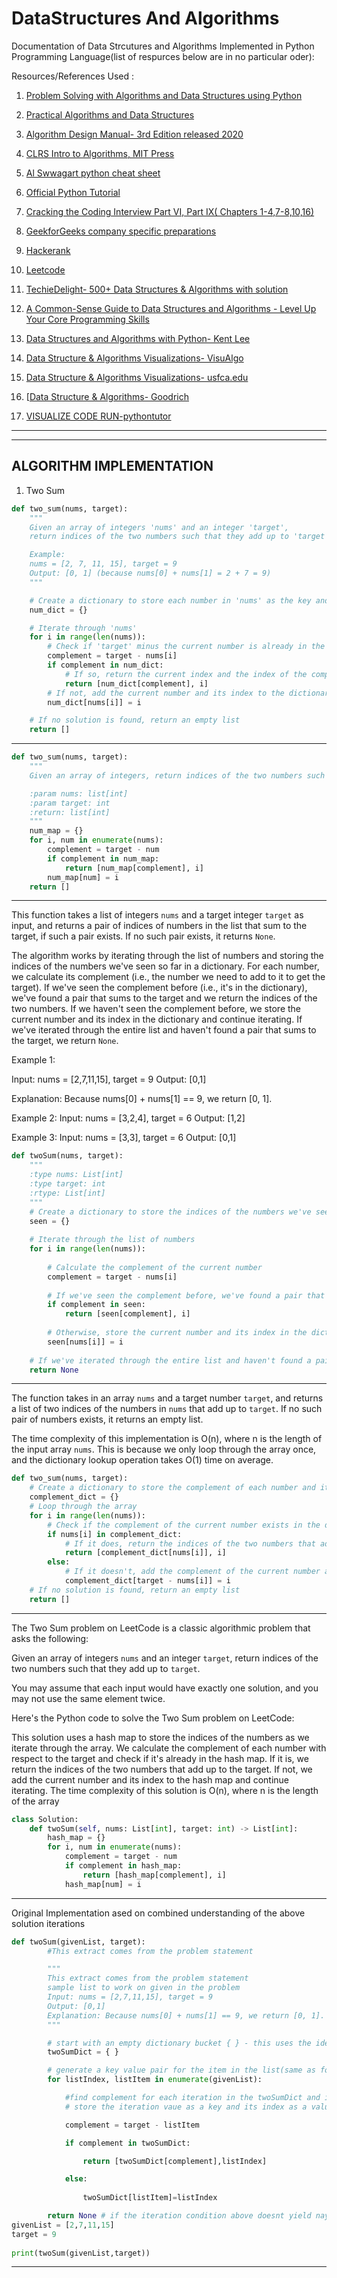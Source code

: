 # DataStructures And Algorithms
Documentation of Data Strcutures and Algorithms Implemented in Python Programming Language(list of respurces below are in no particular oder):

Resources/References Used :
1. [Problem Solving with Algorithms and Data Structures using Python](https://runestone.academy/runestone/books/published/pythonds/index.html)
2. [Practical Algorithms and Data Structures](https://bradfieldcs.com/algos/)
3. [Algorithm Design Manual- 3rd Edition released 2020](https://www.algorist.com/)
4. [CLRS Intro to Algorithms, MIT Press ](https://edutechlearners.com/download/Introduction_to_algorithms-3rd%20Edition.pdf)
5. [Al Swwagart python cheat sheet](https://www.pythoncheatsheet.org/)
6. [Official Python Tutorial](https://docs.python.org/3/tutorial/index.html)
7. [Cracking the Coding Interview Part VI, Part IX( Chapters 1-4,7-8,10,16)](https://acrobat.adobe.com/link/review?uri=urn:aaid:scds:US:609efe13-dcab-4cbd-a304-d976e45a5e8c)
8. [GeekforGeeks company specific preparations](https://www.geeksforgeeks.org/company-preparation/)
9. [Hackerank](https://www.hackerrank.com/dashboard)

10. [Leetcode](https://leetcode.com/problemset/all/)

11. [TechieDelight- 500+ Data Structures & Algorithms with solution ](https://www.techiedelight.com/data-structures-and-algorithms-problems/)

12. [A Common-Sense Guide to Data Structures and Algorithms - Level Up Your Core Programming Skills](https://github.com/bat67/awesome-algorithm-books/blob/master/classic%20algorithms/A%20Common-Sense%20Guide%20to%20Data%20Structures%20and%20Algorithms%20-%20Level%20Up%20Your%20Core%20Programming%20Skills.epub)

13. [Data Structures and Algorithms with Python- Kent Lee](https://github.com/priscilj/Hadoop-related-books/blob/master/Data%20Structures%20and%20Algorithms%20with%20Python%20By%20Kent%20D.%20Lee%2C%20Steve%20Hubbard%202015%20Springer.pdf)
14. [Data Structure & Algorithms Visualizations- VisuAlgo](https://visualgo.net/en)
15. [Data Structure & Algorithms Visualizations- usfca.edu](https://www.cs.usfca.edu/~galles/visualization/Algorithms.html)
16. [[Data Structure & Algorithms- Goodrich](http://index-of.es/Varios-2/Data%20Structures%20and%20Algorithms%20in%20Python.pdf)
17. [VISUALIZE CODE RUN-pythontutor ](http://pythontutor.com/visualize.html#mode=edit)

***************************************************************************************************************

----
ALGORITHM IMPLEMENTATION 
---
1. Two Sum
```python
def two_sum(nums, target):
    """
    Given an array of integers 'nums' and an integer 'target', 
    return indices of the two numbers such that they add up to 'target'.

    Example:
    nums = [2, 7, 11, 15], target = 9
    Output: [0, 1] (because nums[0] + nums[1] = 2 + 7 = 9)
    """

    # Create a dictionary to store each number in 'nums' as the key and its index as the value
    num_dict = {}

    # Iterate through 'nums'
    for i in range(len(nums)):
        # Check if 'target' minus the current number is already in the dictionary
        complement = target - nums[i]
        if complement in num_dict:
            # If so, return the current index and the index of the complement
            return [num_dict[complement], i]
        # If not, add the current number and its index to the dictionary
        num_dict[nums[i]] = i

    # If no solution is found, return an empty list
    return []

```
---
```python
def two_sum(nums, target):
    """
    Given an array of integers, return indices of the two numbers such that they add up to a specific target.

    :param nums: list[int]
    :param target: int
    :return: list[int]
    """
    num_map = {}
    for i, num in enumerate(nums):
        complement = target - num
        if complement in num_map:
            return [num_map[complement], i]
        num_map[num] = i
    return []

```
---
This function takes a list of integers ```nums``` and a target integer ```target``` as input, and returns a pair of indices of numbers in the list that sum to the target, if such a pair exists. If no such pair exists, it returns ```None```.

The algorithm works by iterating through the list of numbers and storing the indices of the numbers we've seen so far in a dictionary. For each number, we calculate its complement (i.e., the number we need to add to it to get the target). If we've seen the complement before (i.e., it's in the dictionary), we've found a pair that sums to the target and we return the indices of the two numbers. If we haven't seen the complement before, we store the current number and its index in the dictionary and continue iterating. If we've iterated through the entire list and haven't found a pair that sums to the target, we return ```None```.

Example 1:

Input: nums = [2,7,11,15], target = 9
Output: [0,1]

Explanation: Because nums[0] + nums[1] == 9, we return [0, 1].

Example 2:
Input: nums = [3,2,4], target = 6
Output: [1,2]

Example 3:
Input: nums = [3,3], target = 6
Output: [0,1]

```python
def twoSum(nums, target):
    """
    :type nums: List[int]
    :type target: int
    :rtype: List[int]
    """
    # Create a dictionary to store the indices of the numbers we've seen so far
    seen = {}
    
    # Iterate through the list of numbers
    for i in range(len(nums)):
        
        # Calculate the complement of the current number
        complement = target - nums[i]
        
        # If we've seen the complement before, we've found a pair that sums to the target
        if complement in seen:
            return [seen[complement], i]
        
        # Otherwise, store the current number and its index in the dictionary
        seen[nums[i]] = i
    
    # If we've iterated through the entire list and haven't found a pair that sums to the target, return None
    return None

```
---
The function takes in an array ```nums``` and a target number ```target```, and returns a list of two indices of the numbers in ```nums``` that add up to ```target```. If no such pair of numbers exists, it returns an empty list.

The time complexity of this implementation is O(n), where n is the length of the input array ```nums```. This is because we only loop through the array once, and the dictionary lookup operation takes O(1) time on average.
```python
def two_sum(nums, target):
    # Create a dictionary to store the complement of each number and its index
    complement_dict = {}
    # Loop through the array
    for i in range(len(nums)):
        # Check if the complement of the current number exists in the dictionary
        if nums[i] in complement_dict:
            # If it does, return the indices of the two numbers that add up to the target
            return [complement_dict[nums[i]], i]
        else:
            # If it doesn't, add the complement of the current number and its index to the dictionary
            complement_dict[target - nums[i]] = i
    # If no solution is found, return an empty list
    return []

```
---
The Two Sum problem on LeetCode is a classic algorithmic problem that asks the following:

Given an array of integers ```nums``` and an integer ```target```, return indices of the two numbers such that they add up to ```target```.

You may assume that each input would have exactly one solution, and you may not use the same element twice.

Here's the Python code to solve the Two Sum problem on LeetCode:

This solution uses a hash map to store the indices of the numbers as we iterate through the array. We calculate the complement of each number with respect to the target and check if it's already in the hash map. If it is, we return the indices of the two numbers that add up to the target. If not, we add the current number and its index to the hash map and continue iterating. The time complexity of this solution is O(n), where n is the length of the array
```python
class Solution:
    def twoSum(self, nums: List[int], target: int) -> List[int]:
        hash_map = {}
        for i, num in enumerate(nums):
            complement = target - num
            if complement in hash_map:
                return [hash_map[complement], i]
            hash_map[num] = i

```

---
Original Implementation ased on combined understanding of the above solution iterations
```python
def twoSum(givenList, target):
        #This extract comes from the problem statement 

        """
        This extract comes from the problem statement 
        sample list to work on given in the problem 
        Input: nums = [2,7,11,15], target = 9
        Output: [0,1]
        Explanation: Because nums[0] + nums[1] == 9, we return [0, 1].
        """

        # start with an empty dictionary bucket { } - this uses the idea of 
        twoSumDict = { }

        # generate a key value pair for the item in the list(same as for index in range len(givenList))
        for listIndex, listItem in enumerate(givenList):

            #find complement for each iteration in the twoSumDict and if complement is absent,
            # store the iteration vaue as a key and its index as a value 

            complement = target - listItem

            if complement in twoSumDict:

                return [twoSumDict[complement],listIndex]

            else:
                 
                twoSumDict[listItem]=listIndex

        return None # if the iteration condition above doesnt yield naything
givenList = [2,7,11,15]
target = 9
        
print(twoSum(givenList,target))  
```
---
